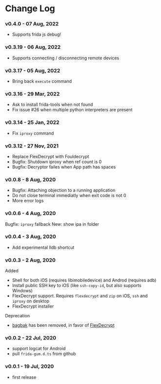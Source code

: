 # Change Log

### v0.4.0 - 07 Aug, 2022

* Supports frida js debug!

### v0.3.19 - 06 Aug, 2022

* Supports connecting / disconnecting remote devices

### v0.3.17 - 05 Aug, 2022

* Bring back `execute` command

### v0.3.16 - 29 Mar, 2022

* Ask to install frida-tools when not found
* Fix issue #26 when multiple python interpreters are present

### v0.3.14 - 25 Jan, 2022

* Fix `iproxy` command

### v0.3.12 - 27 Nov, 2021

* Replace FlexDecrypt with Fouldecrypt
* Bugfix: Shutdown iproxy when ref count is 0
* Bugfix: Decryptor failes when App path has spaces

### v0.0.8 - 8 Aug, 2020

* Bugfix: Attaching objection to a running application
* Do not close terminal immediatly when exit code is not 0
* More error logs

### v0.0.6 - 4 Aug, 2020

Bugfix: `iproxy` fallback
New: show ipa in folder

### v0.0.4 - 3 Aug, 2020

* Add experimental lldb shortcut

### v0.0.3 - 2 Aug, 2020

Added

* Shell for both iOS (requires libimobiledevice) and Androd (requires adb)
* Install public SSH key to iOS (like `ssh-copy-id`, but also supports Windows)
* FlexDecrypt support. Requires `flexdecrypt` and `zip` on iOS, `ssh` and `iproxy` on desktop
* FlexDecrypt installer

Deprecation

* [bagbak](https://github.com/ChiChou/bagbak) has been removed, in favor of [FlexDecrypt](https://github.com/JohnCoates/flexdecrypt)

### v0.0.2 - 22 Jul, 2020

* support logcat for Android
* pull `frida-gum.d.ts` from github

### v0.0.1 - 19 Jul, 2020

* first release
